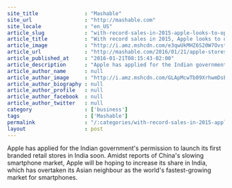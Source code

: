 ```yaml
---
site_title               : "Mashable"
site_url                 : "http://mashable.com"
site_locale              : "en_US"
article_slug             : "with-record-sales-in-2015-apple-looks-to-open-its-branded-stores-in-india-soon"
article_title            : "With record sales in 2015, Apple looks to open its branded stores in India soon"
article_image            : "http://i.amz.mshcdn.com/e3qwUkMHZ6S20W7OvstQ8lOWOj0=/1200x627/2016%2F01%2F22%2F9b%2F505195366.6fb73.jpg"
article_url              : "http://mashable.com/2016/01/21/apple-stores-india/"
article_published_at     : "2016-01-21T08:15:43-02:00"
article_description      : "Apple has applied for the Indian government's permission to launch its first branded retail stores in India soon. Amidst reports of China's slowing smartphone market, Apple will be hoping to increase its share in India, which has overtaken its Asian neighbour as the world's fastest-growing market for smartphones."
article_author_name      : null
article_author_image     : "http://i.amz.mshcdn.com/GLApMcwTb09XrhwmDsEhXTHOo2I=/90x90/2016%2F06%2F29%2Fe5%2Fhttpsd2mhye01h4nj2n.cloudfront.netmediaZgkyMDE1LzEw.8a646.jpg"
article_author_biography : null
article_author_profile   : null
article_author_facebook  : null
article_author_twitter   : null
category                 : ['business']
tags                     : ['Mashable']
permalink                : "/:categories/with-record-sales-in-2015-apple-looks-to-open-its-branded-stores-in-india-soon/"
layout                   : post
---
```


Apple has applied for the Indian government's permission to launch its first branded retail stores in India soon. Amidst reports of China's slowing smartphone market, Apple will be hoping to increase its share in India, which has overtaken its Asian neighbour as the world's fastest-growing market for smartphones.
